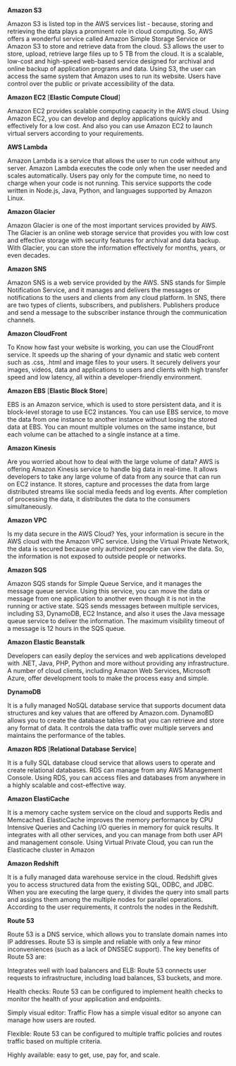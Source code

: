 **Amazon S3**

Amazon S3 is listed top in the AWS services list - because, storing and retrieving the data plays a prominent role in cloud computing. So, AWS offers a wonderful service called Amazon Simple Storage Service or Amazon S3 to store and retrieve data from the cloud. S3 allows the user to store, upload, retrieve large files up to 5 TB from the cloud. It is a scalable, low-cost and high-speed web-based service designed for archival and online backup of application programs and data. Using S3, the user can access the same system that Amazon uses to run its website. Users have control over the public or private accessibility of the data.

**Amazon EC2** [**Elastic Compute Cloud**]

Amazon EC2 provides scalable computing capacity in the AWS cloud. Using Amazon EC2, you can develop and deploy applications quickly and effectively for a low cost. And also you can use Amazon EC2 to launch virtual servers according to your requirements.

**AWS Lambda**

Amazon Lambda is a service that allows the user to run code without any server. Amazon Lambda executes the code only when the user needed and scales automatically. Users pay only for the compute time, no need to charge when your code is not running. This service supports the code written in Node.js, Java, Python, and languages supported by Amazon Linux.

**Amazon Glacier**

Amazon Glacier is one of the most important services provided by AWS. The Glacier is an online web storage service that provides you with low cost and effective storage with security features for archival and data backup. With Glacier, you can store the information effectively for months, years, or even decades.

**Amazon SNS**

Amazon SNS is a web service provided by the AWS. SNS stands for Simple Notification Service, and it manages and delivers the messages or notifications to the users and clients from any cloud platform. In SNS, there are two types of clients, subscribers, and publishers. Publishers produce and send a message to the subscriber instance through the communication channels.

**Amazon CloudFront**

To Know how fast your website is working, you can use the CloudFront service. It speeds up the sharing of your dynamic and static web content such as .css, .html and image files to your users. It securely delivers your images, videos, data and applications to users and clients with high transfer speed and low latency, all within a developer-friendly environment.

**Amazon EBS** [**Elastic Block Store**]

EBS is an Amazon service, which is used to store persistent data, and it is block-level storage to use EC2 instances. You can use EBS service, to move the data from one instance to another instance without losing the stored data at EBS. You can mount multiple volumes on the same instance, but each volume can be attached to a single instance at a time.

**Amazon Kinesis**

Are you worried about how to deal with the large volume of data? AWS is offering Amazon Kinesis service to handle big data in real-time. It allows developers to take any large volume of data from any source that can run on EC2 instance. It stores, capture and processes the data from large distributed streams like social media feeds and log events. After completion of processing the data, it distributes the data to the consumers simultaneously.

**Amazon VPC**

Is my data secure in the AWS Cloud? Yes, your information is secure in the AWS cloud with the Amazon VPC service. Using the Virtual Private Network, the data is secured because only authorized people can view the data. So, the information is not exposed to outside people or networks.

**Amazon SQS**

Amazon SQS stands for Simple Queue Service, and it manages the message queue service. Using this service, you can move the data or message from one application to another even though it is not in the running or active state. SQS sends messages between multiple services, including S3, DynamoDB, EC2 Instance, and also it uses the Java message queue service to deliver the information. The maximum visibility timeout of a message is 12 hours in the SQS queue. 

**Amazon Elastic Beanstalk**

Developers can easily deploy the services and web applications developed with .NET, Java, PHP, Python and more without providing any infrastructure. A number of cloud clients, including Amazon Web Services, Microsoft Azure, offer development tools to make the process easy and simple.

**DynamoDB**

It is a fully managed NoSQL database service that supports document data structures and key values that are offered by Amazon.com. DynamoBD allows you to create the database tables so that you can retrieve and store any format of data. It controls the data traffic over multiple servers and maintains the performance of the tables.

**Amazon RDS** [**Relational Database Service**]

It is a fully SQL database cloud service that allows users to operate and create relational databases. RDS can manage from any AWS Management Console. Using RDS, you can access files and databases from anywhere in a highly scalable and cost-effective way.

**Amazon ElastiCache**

It is a memory cache system service on the cloud and supports Redis and Memcached. ElasticCache improves the memory performance by CPU Intensive Queries and Caching I/O queries in memory for quick results. It integrates with all other services, and you can manage from both user API and management console. Using Virtual Private Cloud, you can run the Elasticache cluster in Amazon

**Amazon Redshift**

It is a fully managed data warehouse service in the cloud. Redshift gives you to access structured data from the existing SQL, ODBC, and JDBC. When you are executing the large query, it divides the query into small parts and assigns them among the multiple nodes for parallel operations. According to the user requirements, it controls the nodes in the Redshift.

**Route 53**

Route 53 is a DNS service, which allows you to translate domain names into IP addresses. Route 53 is simple and reliable with only a few minor inconveniences (such as a lack of DNSSEC support). The key benefits of Route 53 are:

Integrates well with load balancers and ELB: 
Route 53 connects user requests to infrastructure, including load balances, S3 buckets, and more.

Health checks: 
Route 53 can be configured to implement health checks to monitor the health of your application and endpoints.

Simply visual editor: Traffic Flow has a simple visual editor so anyone can manage how users are routed.

Flexible: Route 53 can be configured to multiple traffic policies and routes traffic based on multiple criteria.

Highly available: easy to get, use, pay for, and scale.